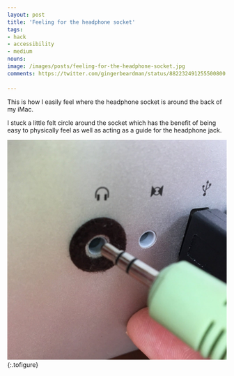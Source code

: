 ```yaml
---
layout: post
title: 'Feeling for the headphone socket'
tags:
- hack
- accessibility
- medium
nouns:
image: /images/posts/feeling-for-the-headphone-socket.jpg
comments: https://twitter.com/gingerbeardman/status/882232491255500800

---
```


This is how I easily feel where the headphone socket is around the back of my iMac.

I stuck a little felt circle around the socket which has the benefit of being easy to physically feel as well as acting as a guide for the headphone jack.

![JPG](/images/posts/feeling-for-the-headphone-socket.jpg "The headphone socket with felt circle and 3.5mm headphone jack")
{:.tofigure}
